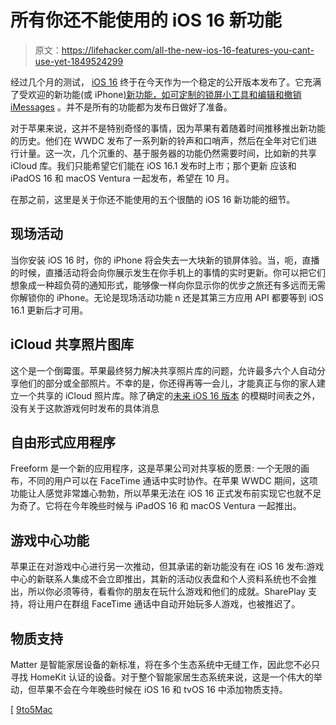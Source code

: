 # 所有你还不能使用的 iOS 16 新功能

> 原文：<https://lifehacker.com/all-the-new-ios-16-features-you-cant-use-yet-1849524299>

经过几个月的测试， [iOS 16](https://lifehacker.com/the-best-new-features-in-ios-16-and-ipados-16-1849023814) 终于在今天作为一个稳定的公开版本发布了。它充满了受欢迎的新功能(或 iPhone[)新功能，如可定制的锁屏小工具和](https://gizmodo.com/apple-iphone-14-android-dynamic-island-esim-proraw-1849519233)[编辑和撤销 iMessages](https://lifehacker.com/you-can-finally-edit-and-undo-sent-messages-on-iphone-1849167883) 。并不是所有的功能都为发布日做好了准备。



对于苹果来说，这并不是特别奇怪的事情，因为苹果有着随着时间推移推出新功能的历史。他们在 WWDC 发布了一系列新的铃声和口哨声，然后在全年对它们进行计量。这一次，几个沉重的、基于服务器的功能仍然需要时间，比如新的共享 iCloud 库。我们只能希望它们能在 iOS 16.1 发布时上市；那个更新 应该和 iPadOS 16 和 macOS Ventura 一起发布，希望在 10 月。

在那之前，这里是关于你还不能使用的五个很酷的 iOS 16 新功能的细节。

## 现场活动

当你安装 iOS 16 时，你的 iPhone 将会失去一大块新的锁屏体验。当，呃，直播的时候，直播活动将会向你展示发生在你手机上的事情的实时更新。你可以把它们想象成一种超负荷的通知形式，能够像一样向你显示你的优步之旅还有多远而无需你解锁你的 iPhone。无论是现场活动功能 n 还是其第三方应用 API 都要等到 iOS 16.1 更新后才可用。

## iCloud 共享照片图库

这个是一个倒霉蛋。苹果最终努力解决共享照片库的问题，允许最多六个人自动分享他们的部分或全部照片。不幸的是，你还得再等一会儿，才能真正与你的家人建立一个共享的 iCloud 照片库。除了确定的[未来 iOS 16 版本](https://www.macrumors.com/2022/09/07/ios-16-icloud-shared-photo-library-delayed/) 的模糊时间表之外，没有关于这款游戏何时发布的具体消息

## 自由形式应用程序

Freeform 是一个新的应用程序，这是苹果公司对共享板的愿景: 一个无限的画布，不同的用户可以在 FaceTime 通话中实时协作。在苹果 WWDC 期间，这项功能让人感觉非常雄心勃勃，所以苹果无法在 iOS 16 正式发布前实现它也就不足为奇了。它将在今年晚些时候与 iPadOS 16 和 macOS Ventura 一起推出。

## 游戏中心功能

苹果正在对游戏中心进行另一次推动，但其承诺的新功能没有在 iOS 16 发布:游戏中心的新联系人集成不会立即推出，其新的活动仪表盘和个人资料系统也不会推出，所以你必须等待，看看你的朋友在玩什么游戏和他们的成就。SharePlay 支持，将让用户在群组 FaceTime 通话中自动开始玩多人游戏，也被推迟了。

## 物质支持

Matter 是智能家居设备的新标准，将在多个生态系统中无缝工作，因此您不必只寻找 HomeKit 认证的设备。对于整个智能家居生态系统来说，这是一个伟大的举动，但苹果不会在今年晚些时候在 iOS 16 和 tvOS 16 中添加物质支持。

[ [9to5Mac](https://9to5mac.com/2022/09/10/ios-16-delayed-features/)